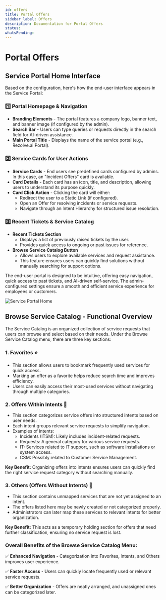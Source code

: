 ```yaml
---
id: offers
title: Portal Offers
sidebar_label: Offers
description: Documentation for Portal Offers
status: 
whatsPending: 
---
```


# Portal Offers

## Service Portal Home Interface

Based on the configuration, here's how the end-user interface appears in the Service Portal:

### 1️⃣ Portal Homepage & Navigation

- **Branding Elements** - The portal features a company logo, banner text, and banner image (if configured by the admin).
- **Search Bar** - Users can type queries or requests directly in the search field for AI-driven assistance.
- **Main Portal Title** - Displays the name of the service portal (e.g., Rezolve.ai Portal).

### 2️⃣ Service Cards for User Actions

- **Service Cards** - End users see predefined cards configured by admins. In this case, an "Incident Offers" card is available.
- **Card Details** - Each card has an icon, title, and description, allowing users to understand its purpose quickly.
- **Card Click Action** - Clicking the card will either:
  - Redirect the user to a Static Link (if configured).
  - Open an Offer for resolving incidents or service requests.
  - Navigate through an Intent Hierarchy for structured issue resolution.

### 3️⃣ Recent Tickets & Service Catalog

- **Recent Tickets Section**
  - Displays a list of previously raised tickets by the user.
  - Provides quick access to ongoing or past issues for reference.
- **Browse Service Catalog Button**
  - Allows users to explore available services and request assistance.
  - This feature ensures users can quickly find solutions without manually searching for support options.

The end-user portal is designed to be intuitive, offering easy navigation, quick access to past tickets, and AI-driven self-service. The admin-configured settings ensure a smooth and efficient service experience for employees or customers.

![Service Portal Home](/img/Helpdesk/Service_Portal_Home.jpg)


## Browse Service Catalog - Functional Overview

The Service Catalog is an organized collection of service requests that users can browse and select based on their needs. Under the Browse Service Catalog menu, there are three key sections:

### 1. Favorites ⭐

- This section allows users to bookmark frequently used services for quick access.
- Marking an offer as a favorite helps reduce search time and improves efficiency.
- Users can easily access their most-used services without navigating through multiple categories.

### 2. Offers Within Intents 📂

- This section categorizes service offers into structured intents based on user needs.
- Each intent groups relevant service requests to simplify navigation.
- Examples of intents:
  - Incidents (ITSM): Likely includes incident-related requests.
  - Requests: A general category for various service requests.
  - IT: Services related to IT support, such as software installations or system access.
  - CSM: Possibly related to Customer Service Management.

**Key Benefit:** Organizing offers into intents ensures users can quickly find the right service request category without searching manually.

### 3. Others (Offers Without Intents) 📁

- This section contains unmapped services that are not yet assigned to an intent.
- The offers listed here may be newly created or not categorized properly.
- Administrators can later map these services to relevant intents for better organization.

**Key Benefit:** This acts as a temporary holding section for offers that need further classification, ensuring no service request is lost.

### Overall Benefits of the Browse Service Catalog Menu:

✅ **Enhanced Navigation** - Categorization into Favorites, Intents, and Others improves user experience.

✅ **Faster Access** - Users can quickly locate frequently used or relevant service requests.

✅ **Better Organization** - Offers are neatly arranged, and unassigned ones can be categorized later.
